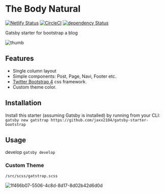 # The Body Natural

[![Netlify Status](https://api.netlify.com/api/v1/badges/fa249a3a-68ea-4b4b-9aa6-394c87099ee1/deploy-status)](https://app.netlify.com/sites/gatstrap/deploys)
[![CircleCI](https://circleci.com/gh/jaxx2104/gatsby-starter-bootstrap.svg?style=svg)](https://circleci.com/gh/jaxx2104/gatsby-starter-bootstrap)
[![dependency Status](https://img.shields.io/david/jaxx2104/gatsby-starter-bootstrap.svg?style=flat-square)](https://david-dm.org/jaxx2104/gatsby-starter-bootstrap#info=dependencies)

Gatsby starter for bootstrap a blog

![thumb](https://user-images.githubusercontent.com/2681007/42584980-656c9406-856f-11e8-882f-cafa9d89b395.png)

## Features

- Single column layout
- Simple components: Post, Page, Navi, Footer etc.
- [Twitter Bootstrap 4](https://github.com/twbs/bootstrap) css framework.
- Custom theme color.

## Installation

Install this starter (assuming Gatsby is installed) by running from your CLI:
`gatsby new gatstrap https://github.com/jaxx2104/gatsby-starter-bootstrap`

## Usage

develop
`gatsby develop`

### Custom Theme

`/src/scss/gatstrap.scss`

![1f466b07-5506-4c8d-8d17-8d02b42d6d0d](https://user-images.githubusercontent.com/2681007/43086458-5092d0be-8ed8-11e8-8125-8b336fdd3b43.gif)
